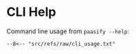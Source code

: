 # CLI Help

Command line usage from `paasify --help`:

``` console
--8<-- "src/refs/raw/cli_usage.txt"
```

